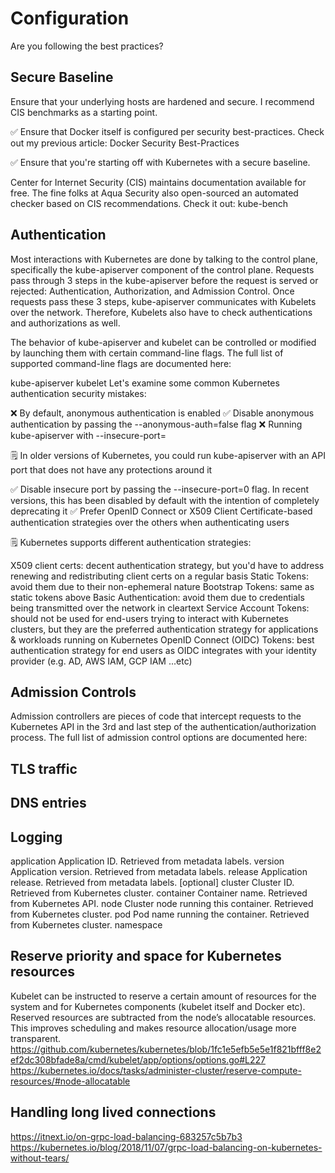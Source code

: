 # Configuration

Are you following the best practices?

## Secure Baseline

Ensure that your underlying hosts are hardened and secure. I recommend CIS benchmarks as a starting point.

✅ Ensure that Docker itself is configured per security best-practices. Check out my previous article: Docker Security Best-Practices

✅ Ensure that you're starting off with Kubernetes with a secure baseline.

Center for Internet Security (CIS) maintains documentation available for free.
The fine folks at Aqua Security also open-sourced an automated checker based on CIS recommendations. Check it out: kube-bench

## Authentication

Most interactions with Kubernetes are done by talking to the control plane, specifically the kube-apiserver component of the control plane. Requests pass through 3 steps in the kube-apiserver before the request is served or rejected: Authentication, Authorization, and Admission Control. Once requests pass these 3 steps, kube-apiserver communicates with Kubelets over the network. Therefore, Kubelets also have to check authentications and authorizations as well.

The behavior of kube-apiserver and kubelet can be controlled or modified by launching them with certain command-line flags. The full list of supported command-line flags are documented here:

kube-apiserver
kubelet
Let's examine some common Kubernetes authentication security mistakes:

❌ By default, anonymous authentication is enabled
✅ Disable anonymous authentication by passing the --anonymous-auth=false flag
❌ Running kube-apiserver with --insecure-port=<PORT>

🗒️ In older versions of Kubernetes, you could run kube-apiserver with an API port that does not have any protections around it

✅ Disable insecure port by passing the --insecure-port=0 flag. In recent versions, this has been disabled by default with the intention of completely deprecating it
✅ Prefer OpenID Connect or X509 Client Certificate-based authentication strategies over the others when authenticating users

🗒️ Kubernetes supports different authentication strategies:

X509 client certs: decent authentication strategy, but you'd have to address renewing and redistributing client certs on a regular basis
Static Tokens: avoid them due to their non-ephemeral nature
Bootstrap Tokens: same as static tokens above
Basic Authentication: avoid them due to credentials being transmitted over the network in cleartext
Service Account Tokens: should not be used for end-users trying to interact with Kubernetes clusters, but they are the preferred authentication strategy for applications & workloads running on Kubernetes
OpenID Connect (OIDC) Tokens: best authentication strategy for end users as OIDC integrates with your identity provider (e.g. AD, AWS IAM, GCP IAM ...etc)

## Admission Controls

Admission controllers are pieces of code that intercept requests to the Kubernetes API in the 3rd and last step of the authentication/authorization process. The full list of admission control options are documented here:

## TLS traffic

## DNS entries

## Logging

application
Application ID. Retrieved from metadata labels.
version
Application version. Retrieved from metadata labels.
release
Application release. Retrieved from metadata labels. [optional]
cluster
Cluster ID. Retrieved from Kubernetes cluster.
container
Container name. Retrieved from Kubernetes API.
node
Cluster node running this container. Retrieved from Kubernetes cluster.
pod
Pod name running the container. Retrieved from Kubernetes cluster.
namespace

## Reserve priority and space for Kubernetes resources

Kubelet can be instructed to reserve a certain amount of resources for the system and for Kubernetes components (kubelet itself and Docker etc). Reserved resources are subtracted from the node’s allocatable resources. This improves scheduling and makes resource allocation/usage more transparent.
<https://github.com/kubernetes/kubernetes/blob/1fc1e5efb5e5e1f821bfff8e2ef2dc308bfade8a/cmd/kubelet/app/options/options.go#L227>
<https://kubernetes.io/docs/tasks/administer-cluster/reserve-compute-resources/#node-allocatable>

## Handling long lived connections

<https://itnext.io/on-grpc-load-balancing-683257c5b7b3>
<https://kubernetes.io/blog/2018/11/07/grpc-load-balancing-on-kubernetes-without-tears/>
